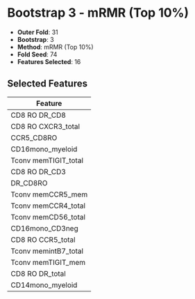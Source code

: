 # Bootstrap 3 - mRMR (Top 10%)

- **Outer Fold**: 31
- **Bootstrap**: 3
- **Method**: mRMR (Top 10%)
- **Fold Seed**: 74
- **Features Selected**: 16

## Selected Features

| Feature |
|---------|
| CD8 RO DR_CD8 |
| CD8 RO CXCR3_total |
| CCR5_CD8RO |
| CD16mono_myeloid |
| Tconv memTIGIT_total |
| CD8 RO DR_CD3 |
| DR_CD8RO |
| Tconv memCCR5_mem |
| Tconv memCCR4_total |
| Tconv memCD56_total |
| CD16mono_CD3neg |
| CD8 RO CCR5_total |
| Tconv memintB7_total |
| Tconv memTIGIT_mem |
| CD8 RO DR_total |
| CD14mono_myeloid |
